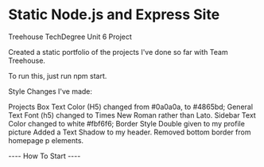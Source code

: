 # Static Node.js and Express Site
 Treehouse TechDegree Unit 6 Project

Created a static portfolio of the projects I've done so far with Team Treehouse.

To run this, just run npm start.

Style Changes I've made:

Projects Box Text Color (H5) changed from #0a0a0a, to #4865bd;
General Text Font (h5) changed to Times New Roman rather than Lato.
Sidebar Text Color changed to white #fbf6f6;
Border Style Double given to my profile picture
Added a Text Shadow to my header.
Removed bottom border from homepage p elements.

---- How To Start ----
